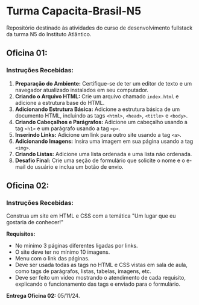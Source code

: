 # Turma Capacita-Brasil-N5

Repositório destinado às atividades do curso de desenvolvimento fullstack da turma N5 do Instituto Atlântico.

## Oficina 01:

### Instruções Recebidas:

1. **Preparação do Ambiente:** Certifique-se de ter um editor de texto e um navegador atualizado instalados em seu computador.
2. **Criando o Arquivo HTML:** Crie um arquivo chamado `index.html` e adicione a estrutura base do HTML.
3. **Adicionando Estrutura Básica:** Adicione a estrutura básica de um documento HTML, incluindo as tags `<html>`, `<head>`, `<title>` e `<body>`.
4. **Criando Cabeçalhos e Parágrafos:** Adicione um cabeçalho usando a tag `<h1>` e um parágrafo usando a tag `<p>`.
5. **Inserindo Links:** Adicione um link para outro site usando a tag `<a>`.
6. **Adicionando Imagens:** Insira uma imagem em sua página usando a tag `<img>`.
7. **Criando Listas:** Adicione uma lista ordenada e uma lista não ordenada.
8. **Desafio Final:** Crie uma seção de formulário que solicite o nome e o e-mail do usuário e inclua um botão de envio.

## Oficina 02:

### Instruções Recebidas:

Construa um site em HTML e CSS com a temática "Um lugar que eu gostaria de conhecer!"

**Requisitos:**

- No mínimo 3 páginas diferentes ligadas por links.
- O site deve ter no mínimo 10 imagens.
- Menu com o link das páginas.
- Deve ser usada todas as tags no HTML e CSS vistas em sala de aula, como tags de parágrafos, listas, tabelas, imagens, etc.
- Deve ser feito um vídeo mostrando o atendimento de cada requisito, explicando o funcionamento das tags e enviado para o formulário.

**Entrega Oficina 02:** 05/11/24.
